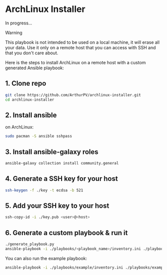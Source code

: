 # ArchLinux Installer

In progress...

> [!WARNING]  
> This playbook is not intended to be used on a local machine, it will erase all your data. Use it only on a remote host that you can access with SSH and that you don't care about.

Here is the steps to install ArchLinux on a remote host with a custom generated Ansible playbook:

## 1. Clone repo

```bash
git clone https://github.com/ArthurPV/archlinux-installer.git
cd archlinux-installer
```

## 2. Install ansible

on ArchLinux:

```bash
sudo pacman -S ansible sshpass
```

## 3. Install ansible-galaxy roles

```bash
ansible-galaxy collection install community.general
```

## 4. Generate a SSH key for your host

```bash
ssh-keygen -f ./key -t ecdsa -b 521
```

## 5. Add your SSH key to your host

```bash
ssh-copy-id -i ./key.pub <user>@<host>
```

## 6. Generate a custom playbook & run it

```bash
./generate_playbook.py
ansible-playbook -i ./playbooks/<playbook_name>/inventory.ini ./playbooks/<playbook_name>/playbook.yaml
```

You can also run the example playbook:

```bash
ansible-playbook -i ./playbooks/example/inventory.ini ./playbooks/example/playbook.yaml
```
